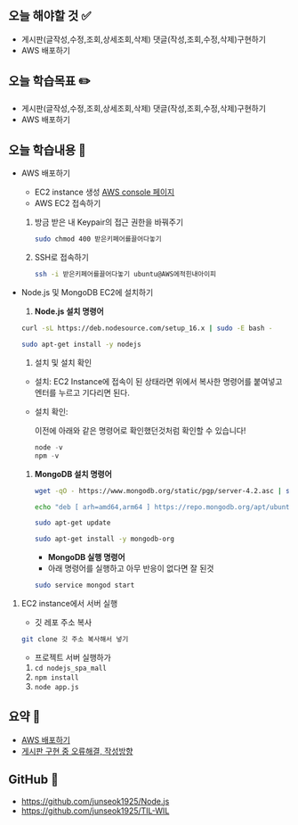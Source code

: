 ## 오늘 해야할 것 ✅

- 게시판(글작성,수정,조회,상세조회,삭제) 댓글(작성,조회,수정,삭제)구현하기
- AWS 배포하기

## 오늘 학습목표 ✏️

- 게시판(글작성,수정,조회,상세조회,삭제) 댓글(작성,조회,수정,삭제)구현하기
- AWS 배포하기

## 오늘 학습내용 📖

- AWS 배포하기
    - EC2 instance 생성 [AWS console 페이지](https://console.aws.amazon.com/console/home)
    - AWS EC2 접속하기
    1. 방금 받은 내 Keypair의 접근 권한을 바꿔주기
        
        ```bash
        sudo chmod 400 받은키페어를끌어다놓기 
        ```
        
    2. SSH로 접속하기
        
        ```bash
        ssh -i 받은키페어를끌어다놓기 ubuntu@AWS에적힌내아이피
        ```
        
- Node.js 및 MongoDB EC2에 설치하기
    1. **Node.js 설치 명령어**
    
    ```bash
    curl -sL https://deb.nodesource.com/setup_16.x | sudo -E bash -
    
    sudo apt-get install -y nodejs
    
    ```
    
    1. 설치 및 설치 확인
    - 설치: EC2 Instance에 접속이 된 상태라면 위에서 복사한 명령어를 붙여넣고 엔터를 누르고 기다리면 된다.
    - 설치 확인:
        
        이전에 아래와 같은 명령어로 확인했던것처럼 확인할 수 있습니다!
        
        ```jsx
        node -v
        npm -v
        ```
        
    1. **MongoDB 설치 명령어**
        
        ```bash
        wget -qO - https://www.mongodb.org/static/pgp/server-4.2.asc | sudo apt-key add -
        
        echo "deb [ arh=amd64,arm64 ] https://repo.mongodb.org/apt/ubuntu bionic/mongodb-org/4.2 multiverse" | sudo tee /etc/apt/sources.list.d/mongodb-org-4.2.list
        
        sudo apt-get update
        
        sudo apt-get install -y mongodb-org
        
        ```
        
        - **MongoDB 실행 명령어**
        - 아래 명령어를 실행하고 아무 반응이 없다면 잘 된것
        
        ```bash
        sudo service mongod start
        
        ```
        

1. EC2 instance에서 서버 실행
    - 깃 레포 주소 복사
    
    ```bash
    git clone 깃 주소 복사해서 넣기
    ```
    
    - 프로젝트 서버 실행하가
    1. `cd nodejs_spa_mall`
    2. `npm install`
    3. `node app.js`

## 요약 👏

- [AWS 배포하기](https://velog.io/@rkdwnstjr16/AWS-%EB%B0%B0%ED%8F%AC%ED%95%98%EA%B8%B0)
- [게시판 구현 중 오류해결, 작성방향](https://github.com/junseok1925/Node.js_Board_backEnd/issues/1)

## GitHub 📘

- https://github.com/junseok1925/Node.js
- https://github.com/junseok1925/TIL-WIL
